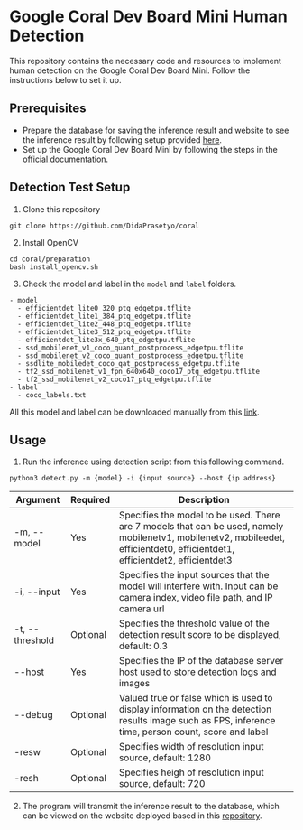 ﻿# Google Coral Dev Board Mini Human Detection

This repository contains the necessary code and resources to implement human detection on the Google Coral Dev Board Mini. Follow the instructions below to set it up.

## Prerequisites

- Prepare the database for saving the inference result and website to see the inference result by following setup provided [here](https://github.com/DidaPrasetyo/coral_log).
- Set up the Google Coral Dev Board Mini by following the steps in the [official documentation](https://coral.ai/docs/dev-board-mini/get-started).

## Detection Test Setup

1. Clone this repository

```
git clone https://github.com/DidaPrasetyo/coral
```

2. Install OpenCV 

```
cd coral/preparation
bash install_opencv.sh
```

3. Check the model and label in the `model`  and `label`  folders.

```
- model
  - efficientdet_lite0_320_ptq_edgetpu.tflite
  - efficientdet_lite1_384_ptq_edgetpu.tflite
  - efficientdet_lite2_448_ptq_edgetpu.tflite
  - efficientdet_lite3_512_ptq_edgetpu.tflite
  - efficientdet_lite3x_640_ptq_edgetpu.tflite
  - ssd_mobilenet_v1_coco_quant_postprocess_edgetpu.tflite
  - ssd_mobilenet_v2_coco_quant_postprocess_edgetpu.tflite
  - ssdlite_mobiledet_coco_qat_postprocess_edgetpu.tflite
  - tf2_ssd_mobilenet_v1_fpn_640x640_coco17_ptq_edgetpu.tflite
  - tf2_ssd_mobilenet_v2_coco17_ptq_edgetpu.tflite
- label
  - coco_labels.txt
```

All this model and label can be downloaded manually from this [link](https://coral.ai/models/object-detection/).

## Usage

1. Run the inference using detection script from this following command.

```
python3 detect.py -m {model} -i {input source} --host {ip address}
```

| Argument | Required | Description |
| --- | --- | --- |
| -m, --model | Yes | Specifies the model to be used. There are 7 models that can be used, namely mobilenetv1, mobilenetv2, mobileedet, efficientdet0, efficientdet1, efficientdet2, efficientdet3 |
| -i, --input | Yes | Specifies the input sources that the model will interfere with. Input can be camera index, video file path, and IP camera url |
| -t, --threshold | Optional | Specifies the threshold value of the detection result score to be displayed, default: 0.3 |
| --host | Yes | Specifies the IP of the database server host used to store detection logs and images |
| --debug | Optional | Valued true or false which is used to display information on the detection results image such as FPS, inference time, person count, score and label |
| -resw | Optional | Specifies width of resolution input source, default: 1280 |
| -resh | Optional | Specifies heigh of resolution input source, default: 720 |

2. The program will transmit the inference result to the database, which can be viewed on the website deployed based in this [repository](https://github.com/DidaPrasetyo/coral_log/tree/master?tab=readme-ov-file#website-deployment).
